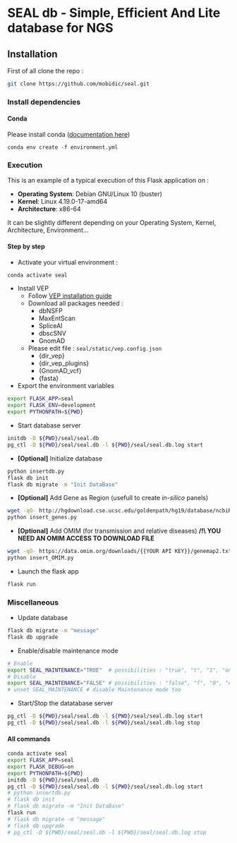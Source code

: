 # SEAL db - Simple, Efficient And Lite database for NGS

## Installation

First of all clone the repo :
```bash
git clone https://github.com/mobidic/seal.git
```

### Install dependencies

#### Conda

Please install conda ([documentation here](https://docs.conda.io/projects/conda/en/latest/user-guide/install/index.html))

`conda env create -f environment.yml`

### Execution

This is an example of a typical execution of this Flask application on :
- __Operating System__: Debian GNU/Linux 10 (buster)
- __Kernel__: Linux 4.19.0-17-amd64
- __Architecture__: x86-64

It can be slightly different depending on your Operating System, Kernel, Architecture, Environment...

#### Step by step

- Activate your virtual environment :
```bash
conda activate seal
````
- Install VEP
  - Follow [VEP installation guide](https://www.ensembl.org/info/docs/tools/vep/script/vep_download.html#installer)
  - Download all packages needed :
    - dbNSFP
    - MaxEntScan
    - SpliceAI
    - dbscSNV
    - GnomAD
  - Please edit file : `seal/static/vep.config.json` 
    - {dir_vep}
    - {dir_vep_plugins}
    - {GnomAD_vcf}
    - {fasta}
- Export the environment variables
```bash
export FLASK_APP=seal
export FLASK_ENV=development
export PYTHONPATH=${PWD}
```
- Start database server
```bash
initdb -D ${PWD}/seal/seal.db
pg_ctl -D ${PWD}/seal/seal.db -l ${PWD}/seal/seal.db.log start
```
  - __[Optional]__ Initialize database
  ```bash
  python insertdb.py
  flask db init
  flask db migrate -m "Init DataBase"
  ```
  - __[Optional]__ Add Gene as Region (usefull to create _in-silico_ panels)
  ```bash
  wget -qO- http://hgdownload.cse.ucsc.edu/goldenpath/hg19/database/ncbiRefSeq.txt.gz   | gunzip -c - | awk -v OFS="\t" '{ if (!match($13, /.*-[0-9]+/)) { print $3, $5-2000, $6+2000, $13; } }' -  | sort -u > ncbiRefSeq.hg19.sorted.bed
  python insert_genes.py
  ```
  - __[Optional]__ Add OMIM (for transmission and relative diseases) __/!\ YOU NEED AN OMIM ACCESS TO DOWNLOAD FILE__
  ```bash
  wget -qO- https://data.omim.org/downloads/{{YOUR API KEY}}/genemap2.txt
  python insert_OMIM.py
  ```
- Launch the flask app
```bash
flask run
```

### Miscellaneous

- Update database
```bash
flask db migrate -m "message"
flask db upgrade
```
- Enable/disable maintenance mode
```bash
# Enable
export SEAL_MAINTENANCE="TRUE"  # possibilities : "true", "t", "1", "on" (case insensitive)
# Disable
export SEAL_MAINTENANCE="FALSE" # possibilities : "false", "f", "0", "off" (case insensitive)
# unset SEAL_MAINTENANCE # disable Maintenance mode too
```
- Start/Stop the datatabase server
```bash
pg_ctl -D ${PWD}/seal/seal.db -l ${PWD}/seal/seal.db.log start
pg_ctl -D ${PWD}/seal/seal.db -l ${PWD}/seal/seal.db.log stop
```

#### All commands

```bash
conda activate seal
export FLASK_APP=seal
export FLASK_DEBUG=on
export PYTHONPATH=${PWD}
initdb -D ${PWD}/seal/seal.db
pg_ctl -D ${PWD}/seal/seal.db -l ${PWD}/seal/seal.db.log start
# python insertdb.py
# flask db init
# flask db migrate -m "Init DataBase"
flask run
# flask db migrate -m "message"
# flask db upgrade
# pg_ctl -D ${PWD}/seal/seal.db -l ${PWD}/seal/seal.db.log stop
```
